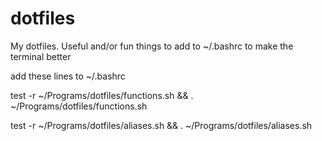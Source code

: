 # dotfiles
My dotfiles. Useful and/or fun things to add to ~/.bashrc to make the terminal better

add these lines to ~/.bashrc

test -r ~/Programs/dotfiles/functions.sh && . ~/Programs/dotfiles/functions.sh

test -r ~/Programs/dotfiles/aliases.sh && . ~/Programs/dotfiles/aliases.sh
